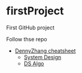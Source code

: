 # firstProject
First GitHub project

Follow thse repo
 - [DennyZhang cheatsheet](https://github.com/dennyzhang)
   - [System Design](https://github.com/dennyzhang/architect.dennyzhang.com)
   - [DS Algo](https://github.com/dennyzhang/cheatsheet.dennyzhang.com/tree/master/cheatsheet-leetcode-A4)
